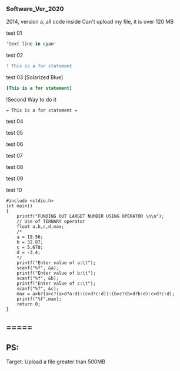 ###   Software_Ver_2020

2014, version a, all code inside
Can't upload my file, it is over 120 MB

test 01
```cs
'text line in cyan'
```
test 02
```diff
! This is a for statement
```

test 03 [Solarized Blue]
```ini
[This is a for statement]
```
!Second Way to do it
```asciidoc
= This is a for statement =
```
test 04

test 05

test 06

test 07

test 08

test 09

test 10

~~~
#include <stdio.h>
int main()
{
    printf("FUNDING OUT LARGET NUMBER USING OPERATOR \n\n");
    // Use of TERNARY operator
    float a,b,c,d,max;
    /*
    a = 19.56;
    b = 32.87;
    c = 5.678;
    d = -3.4;
    */
    printf("Enter value of a:\t");
    scanf("%f", &a);
    printf("Enter value of b:\t");
    scanf("%f", &b);
    printf("Enter value of c:\t");
    scanf("%f", &c);
    max = a>b?(a>c?(a>d?a:d):(c>d?c:d)):(b>c?(b>d?b:d):c>d?c:d);
    printf("%f",max);
    return 0;
}
~~~
=====
-----
## PS:
Target:   Upload a file greater than 500MB
